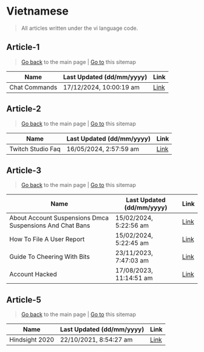 # Vietnamese
> All articles written under the vi language code. 

## Article-1
> [Go back](../README.md) to the main page | [Go to](https://help.twitch.tv/s/sitemap-topicarticle-1.xml) this sitemap

| Name          | Last Updated (dd/mm/yyyy) | Link                                                                |
|---------------|---------------------------|---------------------------------------------------------------------|
| Chat Commands | 17/12/2024, 10:00:19 am   | [Link](https://help.twitch.tv/s/article/chat-commands?language=vi)  |



## Article-2
> [Go back](../README.md) to the main page | [Go to](https://help.twitch.tv/s/sitemap-topicarticle-2.xml) this sitemap

| Name              | Last Updated (dd/mm/yyyy) | Link                                                                    |
|-------------------|---------------------------|-------------------------------------------------------------------------|
| Twitch Studio Faq | 16/05/2024, 2:57:59 am    | [Link](https://help.twitch.tv/s/article/twitch-studio-faq?language=vi)  |



## Article-3
> [Go back](../README.md) to the main page | [Go to](https://help.twitch.tv/s/sitemap-topicarticle-3.xml) this sitemap

| Name                                                     | Last Updated (dd/mm/yyyy) | Link                                                                                                           |
|----------------------------------------------------------|---------------------------|----------------------------------------------------------------------------------------------------------------|
| About Account Suspensions Dmca Suspensions And Chat Bans | 15/02/2024, 5:22:56 am    | [Link](https://help.twitch.tv/s/article/about-account-suspensions-dmca-suspensions-and-chat-bans?language=vi)  |
| How To File A User Report                                | 15/02/2024, 5:22:45 am    | [Link](https://help.twitch.tv/s/article/how-to-file-a-user-report?language=vi)                                 |
| Guide To Cheering With Bits                              | 23/11/2023, 7:47:03 am    | [Link](https://help.twitch.tv/s/article/guide-to-cheering-with-bits?language=vi)                               |
| Account Hacked                                           | 17/08/2023, 11:14:51 am   | [Link](https://help.twitch.tv/s/article/account-hacked?language=vi)                                            |



## Article-5
> [Go back](../README.md) to the main page | [Go to](https://help.twitch.tv/s/sitemap-topicarticle-5.xml) this sitemap

| Name           | Last Updated (dd/mm/yyyy) | Link                                                                 |
|----------------|---------------------------|----------------------------------------------------------------------|
| Hindsight 2020 | 22/10/2021, 8:54:27 am    | [Link](https://help.twitch.tv/s/article/hindsight-2020?language=vi)  |




